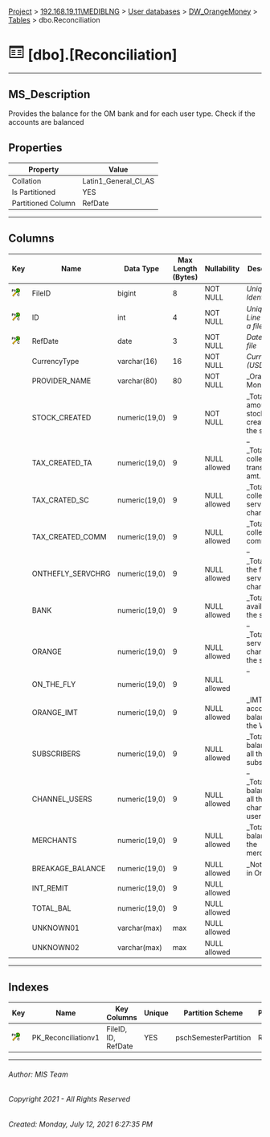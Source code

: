 #### 

[Project](../../../../index.md) > [192.168.19.11\\MEDIBLNG](../../../index.md) > [User databases](../../index.md) > [DW_OrangeMoney](../index.md) > [Tables](Tables.md) > dbo.Reconciliation

# ![Tables](../../../../Images/Table32.png) [dbo].[Reconciliation]

---

## <a name="#description"></a>MS_Description

Provides the balance for the OM bank and for each user type. Check if the accounts are balanced

## <a name="#properties"></a>Properties

| Property | Value |
|---|---|
| Collation | Latin1_General_CI_AS |
| Is Partitioned | YES |
| Partitioned Column | RefDate |


---

## <a name="#columns"></a>Columns

| Key | Name | Data Type | Max Length (Bytes) | Nullability | Description |
|---|---|---|---|---|---|
| [![Cluster Primary Key PK_Reconciliationv1: *](../../../../Images/pkcluster.png)](#indexes) | FileID | bigint | 8 | NOT NULL | _Unique File Identifier_ |
| [![Cluster Primary Key PK_Reconciliationv1: *](../../../../Images/pkcluster.png)](#indexes) | ID | int | 4 | NOT NULL | _Unique Data Line within a file_ |
| [![Cluster Primary Key PK_Reconciliationv1: *](../../../../Images/pkcluster.png)](#indexes) | RefDate | date | 3 | NOT NULL | _Date of the file_ |
|  | CurrencyType | varchar(16) | 16 | NOT NULL | _Currency (USD/LRD)_ |
|  | PROVIDER_NAME | varchar(80) | 80 | NOT NULL | _Orange Money. _ |
|  | STOCK_CREATED | numeric(19,0) | 9 | NOT NULL | _Total amount of stock created in the system. _ |
|  | TAX_CREATED_TA | numeric(19,0) | 9 | NULL allowed | _Total Tax collected on transaction amt. _ |
|  | TAX_CRATED_SC | numeric(19,0) | 9 | NULL allowed | _Total Tax collected on service charge. _ |
|  | TAX_CREATED_COMM | numeric(19,0) | 9 | NULL allowed | _Total Tax collected on commission. _ |
|  | ONTHEFLY_SERVCHRG | numeric(19,0) | 9 | NULL allowed | _Total on the fly service charge. _ |
|  | BANK | numeric(19,0) | 9 | NULL allowed | _Total stock available in the system. _ |
|  | ORANGE | numeric(19,0) | 9 | NULL allowed | _Total service charge in the system. _ |
|  | ON_THE_FLY | numeric(19,0) | 9 | NULL allowed |  |
|  | ORANGE_IMT | numeric(19,0) | 9 | NULL allowed | _IMT account balance for the WU. _ |
|  | SUBSCRIBERS | numeric(19,0) | 9 | NULL allowed | _Total balance of all the subscriber. _ |
|  | CHANNEL_USERS | numeric(19,0) | 9 | NULL allowed | _Total balance of all the channel users. _ |
|  | MERCHANTS | numeric(19,0) | 9 | NULL allowed | _Total balance of the merchant. _ |
|  | BREAKAGE_BALANCE | numeric(19,0) | 9 | NULL allowed | _Not Used in Orange. _ |
|  | INT_REMIT | numeric(19,0) | 9 | NULL allowed |  |
|  | TOTAL_BAL | numeric(19,0) | 9 | NULL allowed |  |
|  | UNKNOWN01 | varchar(max) | max | NULL allowed |  |
|  | UNKNOWN02 | varchar(max) | max | NULL allowed |  |


---

## <a name="#indexes"></a>Indexes

| Key | Name | Key Columns | Unique | Partition Scheme | Partitioned |
|---|---|---|---|---|---|
| [![Cluster Primary Key PK_Reconciliationv1: *](../../../../Images/pkcluster.png)](#indexes) | PK_Reconciliationv1 | FileID, ID, RefDate | YES | pschSemesterPartition | RefDate |


---

###### Author:  MIS Team

###### Copyright 2021 - All Rights Reserved

###### Created: Monday, July 12, 2021 6:27:35 PM


